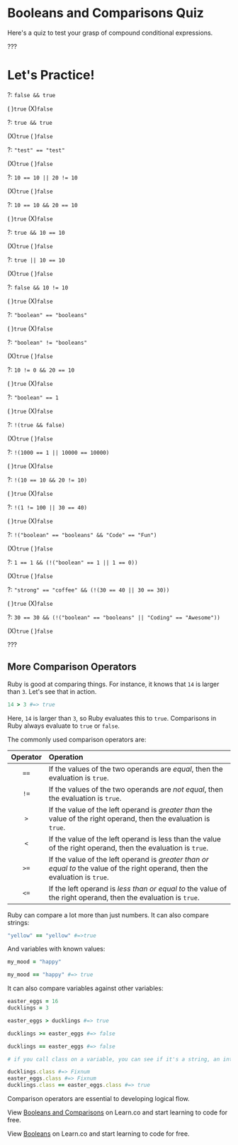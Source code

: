 # Booleans and Comparisons Quiz

Here's a quiz to test your grasp of compound conditional expressions.

???

# Let's Practice!

?: `false && true`

( )`true` (X)`false`

?: `true && true`

(X)`true` ( )`false`

?: `"test" == "test"`

(X)`true` ( )`false`

?: `10 == 10 || 20 != 10`

(X)`true` ( )`false`

?: `10 == 10 && 20 == 10`

( )`true` (X)`false`

?: `true && 10 == 10`

(X)`true` ( )`false`

?: `true || 10 == 10`

(X)`true` ( )`false`

?: `false && 10 != 10`

( )`true` (X)`false`

?: `"boolean" == "booleans"`

( )`true` (X)`false`

?: `"boolean" != "booleans"`

(X)`true` ( )`false`

?: `10 != 0 && 20 == 10`

( )`true` (X)`false`

?: `"boolean" == 1`

( )`true` (X)`false`

?: `!(true && false)`

(X)`true` ( )`false`

?: `!(1000 == 1 || 10000 == 10000)`

( )`true` (X)`false`

?: `!(10 == 10 && 20 != 10)`

( )`true` (X)`false`

?: `!(1 != 100 || 30 == 40)`

( )`true` (X)`false`

?: `!("boolean" == "booleans" && "Code" == "Fun")`

(X)`true` ( )`false`

?: `1 == 1 && (!("boolean" == 1 || 1 == 0))`

(X)`true` ( )`false`

?: `"strong" == "coffee" && (!(30 == 40 || 30 == 30))`

( )`true` (X)`false`

?: `30 == 30 && (!("boolean" == "booleans" || "Coding" == "Awesome"))`

(X)`true` ( )`false`

???

## More Comparison Operators

Ruby is good at comparing things. For instance, it knows that `14` is larger than `3`. Let's see that in action.

```rb
14 > 3 #=> true
```

Here, `14` is larger than `3`, so Ruby evaluates this to `true`. Comparisons in Ruby always evaluate to `true` or `false`.

The commonly used comparison operators are:

| Operator | Operation |
|:--------:|:----------|
| `==`     | If the values of the two operands are *equal*, then the evaluation is `true`. |
| `!=`     | If the values of the two operands are *not equal*, then the evaluation is `true`. |
| `>`      | If the value of the left operand is *greater than* the value of the right operand, then the evaluation is `true`. |
| `<`      | If the value of the left operand is less than the value of the right operand, then the evaluation is `true`. |
| `>=`     | If the value of the left operand is *greater than or equal to* the value of the right operand, then the evaluation is `true`. |
| `<=`     | If the left operand is *less than or equal to* the value of the right operand, then the evaluation is `true`. |

Ruby can compare a lot more than just numbers. It can also compare strings:

```rb
"yellow" == "yellow" #=>true
```

And variables with known values:

```rb
my_mood = "happy"

my_mood == "happy" #=> true
```

It can also compare variables against other variables:

```ruby
easter_eggs = 16
ducklings = 3

easter_eggs > ducklings #=> true

ducklings >= easter_eggs #=> false

ducklings == easter_eggs #=> false

# if you call class on a variable, you can see if it's a string, an integer, etc.

ducklings.class #=> Fixnum
easter_eggs.class #=> Fixnum
ducklings.class == easter_eggs.class #=> true
```

Comparison operators are essential to developing logical flow.

<p data-visibility='hidden'>View <a href='https://learn.co/lessons/booleans-ruby-readme' title='Booleans and Comparisons'>Booleans and Comparisons</a> on Learn.co and start learning to code for free.</p>

<p data-visibility='hidden'>View <a href='https://learn.co/lessons/booleans-ruby-readme'>Booleans</a> on Learn.co and start learning to code for free.</p>
